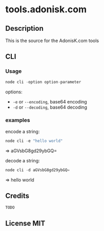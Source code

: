 # tools.adonisk.com

## Description

This is the source for the AdonisK.com tools

## CLI

### Usage

```js
node cli -option option-parameter
```

options:

* `-e` or `--encoding`, base64 encoding
* `-d` or `--decoding`, base64 decoding

### examples

encode a string:

```js
node cli -e "hello world"
```
=> aGVsbG8gd29ybGQ=

decode a string:

```js
node cli -d aGVsbG8gd29ybGQ=
```
=> hello world

## Credits

	TODO

## License MIT
